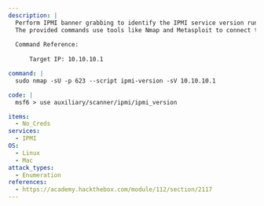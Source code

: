 ```yaml
---
description: |
  Perform IPMI banner grabbing to identify the IPMI service version running on a target system. 
  The provided commands use tools like Nmap and Metasploit to connect to the IPMI port (623), retrieve the service banner, and gather valuable information for enumeration and vulnerability assessment.
  
  Command Reference:
  
      Target IP: 10.10.10.1

command: |
  sudo nmap -sU -p 623 --script ipmi-version -sV 10.10.10.1

code: |
  msf6 > use auxiliary/scanner/ipmi/ipmi_version

items:
  - No_Creds
services:
  - IPMI
OS:
  - Linux
  - Mac
attack_types:
  - Enumeration
references:
  - https://academy.hackthebox.com/module/112/section/2117
---
```

